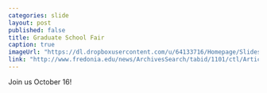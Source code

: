 ```yaml
---
categories: slide
layout: post
published: false
title: Graduate School Fair
caption: true
imageUrl: "https://dl.dropboxusercontent.com/u/64133716/Homepage/Slides/graduatefair_1500.jpg"
link: "http://www.fredonia.edu/news/ArchivesSearch/tabid/1101/ctl/ArticleView/mid/1878/articleId/4981/Early_interest_strong_in_upcoming_Graduate_School_Fair.aspx"
---
```


Join us October 16!